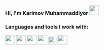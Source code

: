 ### Hi, I'm Karimov Muhammaddiyor <img src="https://media.giphy.com/media/hvRJCLFzcasrR4ia7z/giphy.gif" width="30px">

### Languages and tools I work with: <br />
<code><img src="https://upload.wikimedia.org/wikipedia/commons/thumb/6/61/HTML5_logo_and_wordmark.svg/2048px-HTML5_logo_and_wordmark.svg.png" width="30px"></code>
<code><img src="https://cdn.freebiesupply.com/logos/large/2x/css3-logo-png-transparent.png" width="30px"></code>
<code><img src="https://upload.wikimedia.org/wikipedia/commons/thumb/b/b2/Bootstrap_logo.svg/2560px-Bootstrap_logo.svg.png" width="30px"></code>
<code><img src="https:https://upload.wikimedia.org/wikipedia/commons/thumb/d/d5/Tailwind_CSS_Logo.svg/2048px-Tailwind_CSS_Logo.svg.png" width="30px"></code>
<code><img src="https://upload.wikimedia.org/wikipedia/commons/6/6a/JavaScript-logo.png" width="25px"></code>
<code><img src="https://cdn.freebiesupply.com/logos/large/2x/react-1-logo-png-transparent.png" width="30px"></code>
